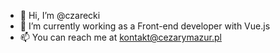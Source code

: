 - 👋 Hi, I’m @czarecki
- 🌱 I’m currently working as a Front-end developer with Vue.js
- 📫 You can reach me at kontakt@cezarymazur.pl

<!---
czarecki/czarecki is a ✨ special ✨ repository because its `README.md` (this file) appears on your GitHub profile.
You can click the Preview link to take a look at your changes.
--->
